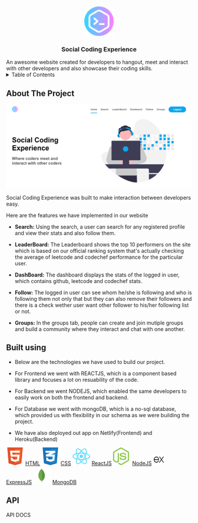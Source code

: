  
<br />
<div id="top">
    <div align="center">
        <a>
        <img src="images/logo.png" alt="Logo" width="80" height="80">
        </a>
    </div>
    <h3 align="center">Social Coding Experience</h3>
    <p style="max-width: 700px; margin: 0 auto">
        An awesome website created for developers to hangout, meet and interact with other developers and also showcase their coding skills.
    </p>
     
</div>

<!-- TABLE OF CONTENTS -->
<details>
  <summary>Table of Contents</summary>
  <ol>
    <li><a href="#about-the-project">About The Project</a></li>
    <li><a href="#built-with">Built With</a></li>
    <li><a href="#api">API</a></li>
  </ol>
</details>

<!-- ABOUT THE PROJECT -->

## About The Project

![home](/images/home.png)

Social Coding Experience was built to make interaction between developers easy.

Here are the features we have implemented in our website

- **Search:**
  Using the search, a user can search for any registered profile and view their stats and also follow them.

- **LeaderBoard:**
  The Leaderboard shows the top 10 performers on the site which is based on our official ranking system that's actually checking the average of leetcode and codechef performance for the particular user.

- **DashBoard:**
  The dashboard displays the stats of the logged in user, which contains github, leetcode and codechef stats.

- **Follow:**
  The logged in user can see whom he/she is following and who is following them not only that but they can also remove their followers and there is a check wether user want other follower to his/her following list or not.

- **Groups:**
  In the groups tab, people can create and join mutiple groups and build a community where they interact and chat with one another.

## Built using

- Below are the technologies we have used to build our project.

- For Frontend we went with REACTJS, which is a component based library and focuses a lot on resuability of the code.

- For Backend we went NODEJS, which enabled the same developers to easily work on both the frontend and backend.

- For Database we went with mongoDB, which is a no-sql database, which provided us with flexibility in our schema as we were building the project.

- We have also deployed out app on Netlify(Frontend) and Heroku(Backend)

![HTML](/images/icons/html.svg) [HTML](https://www.w3schools.com/html/)
![CSS](/images/icons/css.svg) [CSS](https://www.w3.org/Style/CSS/Overview.en.html)
![ReactJS](/images/icons/react.svg) [ReactJS](https://reactjs.org/)
![NodeJS](/images/icons/nodejs.svg) [NodeJS](https://nodejs.org/en/)
![Express](/images/icons/express.png) [ExpressJS](https://expressjs.com/)
![MongoDB](/images/icons/mongodb.svg) [MongoDB](https://www.mongodb.com)
 
## API

API DOCS
